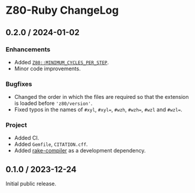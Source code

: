 # Z80-Ruby ChangeLog

## 0.2.0 / 2024-01-02

### Enhancements

* Added [`Z80::MINIMUM_CYCLES_PER_STEP`](https://zxe.io/software/Z80/documentation/latest/APIReference.html#c.Z80_MINIMUM_CYCLES_PER_STEP).
* Minor code improvements.

### Bugfixes

* Changed the order in which the files are required so that the extension is loaded before `'z80/version'`.
* Fixed typos in the names of `#xyl`, `#xyl=`, `#wzh`, `#wzh=`, `#wzl` and `#wzl=`.

### Project

* Added CI.
* Added `Gemfile`, `CITATION.cff`.
* Added [rake-compiler](https://rubygems.org/gems/rake-compiler) as a development dependency.

## 0.1.0 / 2023-12-24

Initial public release.
